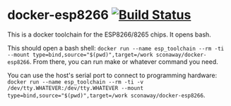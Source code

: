 # docker-esp8266 [![Build Status](https://travis-ci.com/SConaway/docker-esp8266.svg?branch=master)](https://travis-ci.com/SConaway/docker-esp8266)

This is a docker toolchain for the ESP8266/8265 chips. It opens bash.

This should open a bash shell: `docker run --name esp_toolchain --rm -ti --mount type=bind,source="$(pwd)",target=/work sconaway/docker-esp8266`. From there, you can run make or whatever command you need.

You can use the host's serial port to connect to programming hardware: `docker run --name esp_toolchain --rm -ti -v /dev/tty.WHATEVER:/dev/tty.WHATEVER --mount type=bind,source="$(pwd)",target=/work sconaway/docker-esp8266`.
